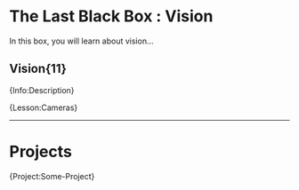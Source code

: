# The Last Black Box : Vision
In this box, you will learn about vision...

## Vision{11}
{Info:Description}

{Lesson:Cameras}

---

# Projects
{Project:Some-Project}
